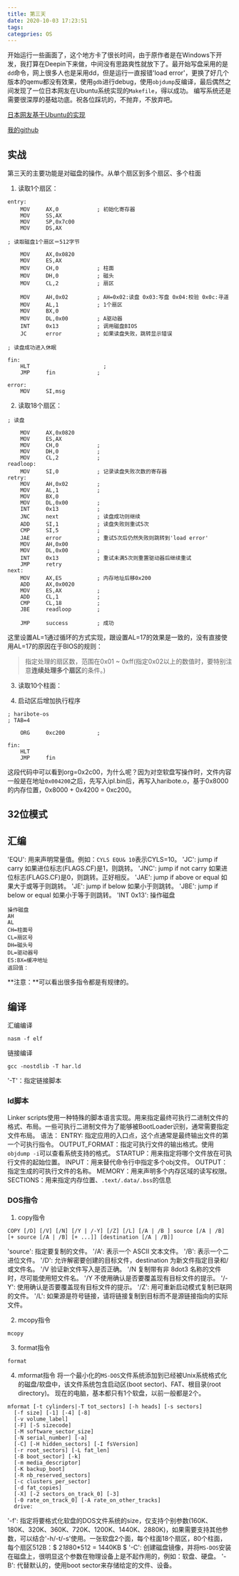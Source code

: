 ```yaml
---
title: 第三天
date: 2020-10-03 17:23:51
tags:
categpries: OS
---
```

开始运行一些画面了，这个地方卡了很长时间，由于原作者是在Windows下开发，我打算在Deepin下来做，中间没有思路爽性就放下了。最开始写盘采用的是`dd`命令，网上很多人也是采用dd，但是运行一直报错'load error'，更换了好几个版本的qemu都没有效果，使用`gdb`进行debug，使用`objdump`反编译，最后偶然之间发现了一位日本网友在Ubuntu系统实现的`Makefile`，得以成功。
编写系统还是需要很深厚的基础功底。祝各位踩坑的，不抛弃，不放弃吧。

<!-- more -->

[日本网友基于Ubuntu的实现](https://qiita.com/pollenjp/items/8fcb9573cdf2dc6e2668)

[我的github](https://github.com/wangwanchao/os_30day/tree/main)
## 实战
第三天的主要功能是对磁盘的操作。从单个扇区到多个扇区、多个柱面
1. 读取1个扇区：
```
entry:
	MOV		AX,0			; 初始化寄存器
	MOV		SS,AX
	MOV		SP,0x7c00
	MOV		DS,AX

; 读取磁盘1个扇区＝512字节

	MOV		AX,0x0820		
	MOV		ES,AX
	MOV		CH,0			; 柱面
	MOV		DH,0			; 磁头
	MOV		CL,2			; 扇区

	MOV		AH,0x02			; AH=0x02:读盘 0x03:写盘 0x04:校验 0x0c:寻道
	MOV		AL,1			; 1个扇区
	MOV		BX,0
	MOV		DL,0x00			; A驱动器
	INT		0x13			; 调用磁盘BIOS
	JC		error			; 如果读盘失败，跳转显示错误

; 读盘成功进入休眠

fin:
	HLT						  ;
	JMP		fin				;

error:
	MOV		SI,msg
```
2. 读取18个扇区：
```
; 读盘

	MOV		AX,0x0820
	MOV		ES,AX
	MOV		CH,0			; 
	MOV		DH,0			; 
	MOV		CL,2			; 
readloop:
	MOV		SI,0			; 记录读盘失败次数的寄存器
retry:
	MOV		AH,0x02			; 
	MOV		AL,1			; 
	MOV		BX,0
	MOV		DL,0x00			; 
	INT		0x13			; 
	JNC		next			; 读盘成功则继续
	ADD		SI,1			; 读盘失败则重试5次
	CMP		SI,5			; 
	JAE		error			; 重试5次后仍然失败则跳转到'load error'
	MOV		AH,0x00
	MOV		DL,0x00			; 
	INT		0x13			; 重试未满5次则重置驱动器后继续重试
	JMP		retry
next:
	MOV		AX,ES			; 内存地址后移0x200
	ADD		AX,0x0020
	MOV		ES,AX			;
	ADD		CL,1			;
	CMP		CL,18			;
	JBE		readloop		;

	JMP     success         ; 成功
```
这里设置AL=1通过循环的方式实现，跟设置AL=17的效果是一致的，没有直接使用AL=17的原因在于BIOS的规则：
> 指定处理的扇区数，范围在0x01 ~ 0xff(指定0x02以上的数值时，要特别注意**连续处理多个扇区**的条件。)

3. 读取10个柱面：

4. 启动区后增加执行程序
```
; haribote-os
; TAB=4

	ORG		0xc200			; 

fin:
	HLT
	JMP		fin
```
这段代码中可以看到org=0x2c00，为什么呢？因为对空软盘写操作时，文件内容一般是在地址`0x004200`之后，先写入ipl.bin后，再写入haribote.o，基于0x8000的内存位置，0x8000 + 0x4200 = 0xc200。

## 32位模式


## 汇编
'EQU': 用来声明常量值。例如：`CYLS EQU& 10`表示CYLS=10。
'JC': jump if carry 如果进位标志(FLAGS.CF)是1，则跳转。
'JNC': jump if not carry 如果进位标志(FLAGS.CF)是0，则跳转。正好相反。
'JAE': jump if above or equal 如果大于或等于则跳转。
'JE': jump if below 如果小于则跳转。
'JBE': jump if below or equal 如果小于等于则跳转。
'INT 0x13': 操作磁盘
```
操作磁盘
AH
AL
CH=柱面号
CL=扇区号
DH=磁头号
DL=驱动器号
ES:BX=缓冲地址
返回值：
```

**注意：**可以看出很多指令都是有规律的。

## 编译
汇编编译
```
nasm -f elf 
```

链接编译
```
gcc -nostdlib -T har.ld
```
'-T'：指定链接脚本

### ld脚本
Linker scripts使用一种特殊的脚本语言实现。用来指定最终可执行二进制文件的格式、布局。一些可执行二进制文件为了能够被BootLoader识别，通常需要指定文件布局。
语法：
ENTRY: 指定应用的入口点，这个点通常是最终输出文件的第一个可执行指令。
OUTPUT_FORMAT：指定可执行文件的输出格式。使用`objdump -i`可以查看系统支持的格式。
STARTUP：用来指定将哪个文件放在可执行文件的起始位置。
INPUT：用来替代命令行中指定多个obj文件。
OUTPUT：指定生成的可执行文件的名称。
MEMORY：用来声明多个内存区域的读写权限。
SECTIONS：用来指定内存位置、`.text/.data/.bss`的信息

### DOS指令

1. copy指令
```
COPY [/D] [/V] [/N] [/Y | /-Y] [/Z] [/L] [/A | /B ] source [/A | /B] [+ source [/A | /B] [+ ...]] [destination [/A | /B]]
```
'source': 指定要复制的文件。
'/A': 表示一个 ASCII 文本文件。
'/B': 表示一个二进位文件。
'/D': 允许解密要创建的目标文件，destination 为新文件指定目录和/或文件名。
'/V 验证新文件写入是否正确。
'/N 复制带有非 8dot3 名称的文件时，尽可能使用短文件名。
'/Y 不使用确认是否要覆盖现有目标文件的提示。
'/-Y': 使用确认是否要覆盖现有目标文件的提示。
'/Z': 用可重新启动模式复制已联网的文件。
'/L': 如果源是符号链接，请将链接复制到目标而不是源链接指向的实际文件。

2. mcopy指令
```
mcopy
```

3. format指令
```
format
```

4. mformat指令
将一个最小化的`MS-DOS`文件系统添加到已经被Unix系统格式化的磁盘/软盘中，该文件系统包含启动区(boot sector)、FAT、根目录(root directory)。
现在的电脑，基本都只有1个软盘，以前一般都是2个。

```
mformat [-t cylinders|-T tot_sectors] [-h heads] [-s sectors]
  [-f size] [-1] [-4] [-8]
  [-v volume_label]
  [-F] [-S sizecode]
  [-M software_sector_size]
  [-N serial_number] [-a]
  [-C] [-H hidden_sectors] [-I fsVersion]
  [-r root_sectors] [-L fat_len] 
  [-B boot_sector] [-k]
  [-m media_descriptor]
  [-K backup_boot]
  [-R nb_reserved_sectors]
  [-c clusters_per_sector]
  [-d fat_copies]
  [-X] [-2 sectors_on_track_0] [-3]
  [-0 rate_on_track_0] [-A rate_on_other_tracks]
  drive:
```

'-f': 指定将要格式化软盘的DOS文件系统的size，仅支持个别参数(160K、180K、320K、360K、720K、1200K、1440K、2880K)，如果需要支持其他参数，可以结合'-h/-t/-s'使用。一张软盘2个面，每个柱面18个扇区，80个柱面，每个扇区512B：$ 2*18*80*512 = 1440KB $
'-C': 创建磁盘镜像，并将`MS-DOS`安装在磁盘上，很明显这个参数在物理设备上是不起作用的，例如：软盘、硬盘。
'-B': 代替默认的，使用boot sector来存储给定的文件、设备。